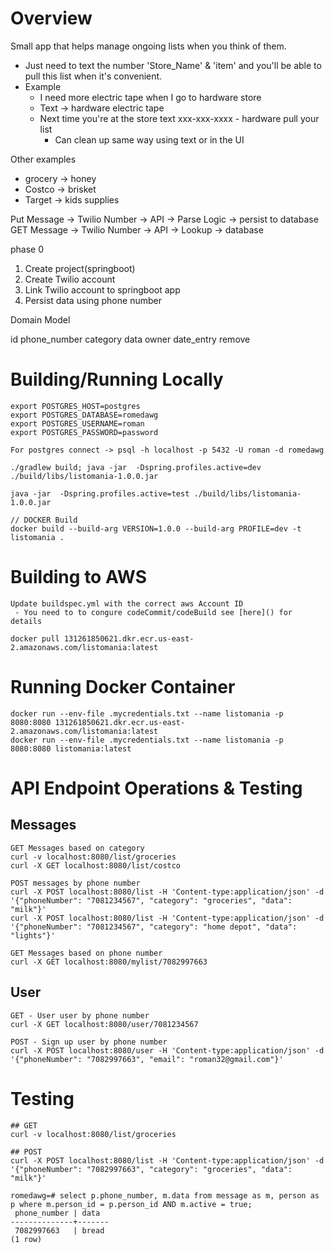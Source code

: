 # Overview

Small app that helps manage ongoing lists when you think of them. 
 - Just need to text the number 'Store_Name' & 'item' and you'll be able to pull this list when it's convenient.
 - Example
   -  I need more electric tape when I go to hardware store
     - Text -> hardware electric tape
   - Next time you're at the store text xxx-xxx-xxxx - hardware pull your list
     - Can clean up same way using text or in the UI


Other examples
 - grocery -> honey
 - Costco -> brisket
 - Target -> kids supplies


Put Message -> Twilio Number -> API -> Parse Logic -> persist to database
GET Message -> Twilio Number -> API -> Lookup -> database

phase 0
1. Create project(springboot)
2. Create Twilio account
3. Link Twilio account to springboot app
4. Persist data using phone number


Domain Model

id
phone_number
category
data
owner
date_entry
remove



# Building/Running Locally

```
export POSTGRES_HOST=postgres
export POSTGRES_DATABASE=romedawg
export POSTGRES_USERNAME=roman
export POSTGRES_PASSWORD=password

For postgres connect -> psql -h localhost -p 5432 -U roman -d romedawg

./gradlew build; java -jar  -Dspring.profiles.active=dev ./build/libs/listomania-1.0.0.jar

java -jar  -Dspring.profiles.active=test ./build/libs/listomania-1.0.0.jar

// DOCKER Build
docker build --build-arg VERSION=1.0.0 --build-arg PROFILE=dev -t listomania .

```

# Building to AWS
```
Update buildspec.yml with the correct aws Account ID
 - You need to to congure codeCommit/codeBuild see [here]() for details

docker pull 131261850621.dkr.ecr.us-east-2.amazonaws.com/listomania:latest

```

# Running Docker Container
```
docker run --env-file .mycredentials.txt --name listomania -p 8080:8080 131261850621.dkr.ecr.us-east-2.amazonaws.com/listomania:latest
docker run --env-file .mycredentials.txt --name listomania -p 8080:8080 listomania:latest

```

# API Endpoint Operations & Testing
## Messages
```
GET Messages based on category
curl -v localhost:8080/list/groceries
curl -X GET localhost:8080/list/costco

POST messages by phone number
curl -X POST localhost:8080/list -H 'Content-type:application/json' -d '{"phoneNumber": "7081234567", "category": "groceries", "data": "milk"}'
curl -X POST localhost:8080/list -H 'Content-type:application/json' -d '{"phoneNumber": "7081234567", "category": "home depot", "data": "lights"}'

GET Messages based on phone number
curl -X GET localhost:8080/mylist/7082997663
```

## User
```
GET - User user by phone number
curl -X GET localhost:8080/user/7081234567

POST - Sign up user by phone number
curl -X POST localhost:8080/user -H 'Content-type:application/json' -d '{"phoneNumber": "7082997663", "email": "roman32@gmail.com"}'

```

# Testing
```
## GET
curl -v localhost:8080/list/groceries

## POST
curl -X POST localhost:8080/list -H 'Content-type:application/json' -d '{"phoneNumber": "7082997663", "category": "groceries", "data": "milk"}'

romedawg=# select p.phone_number, m.data from message as m, person as p where m.person_id = p.person_id AND m.active = true;
 phone_number | data
--------------+-------
 7082997663   | bread
(1 row)
```
